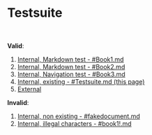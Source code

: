 # Testsuite

<br />

**Valid**:
1. [Internal, Markdown test - #Book1.md](#book1.md)
1. [Internal, Markdown test - #Book2.md](#book2.md)
1. [Internal, Navigation test - #Book3.md](#book3.md)
1. [Internal, existing - #Testsuite.md (this page)](#testsuite.md)
2. [External](https://swarm-guide.readthedocs.io/)

**Invalid**:
1. [Internal, non existing - #fakedocument.md](#fakedocument.md)
2. [Internal, illegal characters - #book1!.md](#book1!.md)

